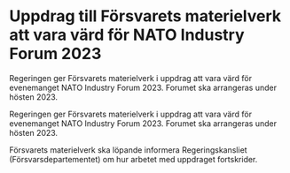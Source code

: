 # Uppdrag till Försvarets materielverk att vara värd för NATO Industry Forum 2023

Regeringen ger Försvarets materielverk i uppdrag att vara värd för evenemanget NATO Industry Forum 2023. Forumet ska arrangeras under hösten 2023.

Regeringen ger Försvarets materielverk i uppdrag att vara värd för evenemanget NATO Industry Forum 2023. Forumet ska arrangeras under hösten 2023.

Försvarets materielverk ska löpande informera Regeringskansliet (Försvarsdepartementet) om hur arbetet med uppdraget fortskrider.
